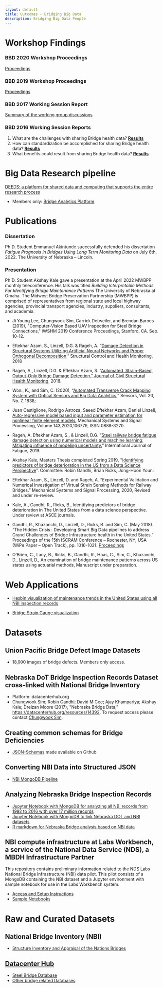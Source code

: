 ```yaml
---
layout: default
title: Outcomes - Bridging Big Data
description: Bridging Big Data People
---
```


# Workshop Findings

### BBD 2020 Workshop Proceedings
[Proceedings](https://bridgingbigdata.github.io/pages/bbd2020agenda.html)

### BBD 2019 Workshop Proceedings
[Proceedings](https://bridgingbigdata.github.io/pages/bbd2019agenda.html)

### BBD 2017 Working Session Report
[Summary of the working group discussions](https://bridgingbigdata.github.io/assets/attachments/Facilitated-Sessions-BBD-2017.pdf)

### BBD 2016 Working Session Reports
1. What are the challenges with sharing Bridge health data? **[Results](https://bridgingbigdata.github.io/pages/Challenges%20with%20Sharing.pdf)**    
2. How can standardization be accomplished for sharing Bridge health data?  **[Results](https://bridgingbigdata.github.io/pages/Standardization%20of%20Bridge%20Datasets.pdf)**   
3. What benefits could result from sharing Bridge health data?   **[Results](https://bridgingbigdata.github.io/pages/Benefits%20of%20Sharing.pdf)**   


# Big Data Research pipeline

[DEEDS: a platform for shared data and computing that supports the entire research process](https://datacenterhub.org)
- Members only: [Bridge Analytics Platform](https://datacenterhub.org/deedsdv/main/view/131/experiments_dv)


# Publications

### Dissertation
Ph.D. Student Emmanuel Akintunde successfully defended his dissertation _Fatigue Prognosis in Bridges Using Long Term Monitoring Data_ on July 6th, 2022. The University of Nebraska – Lincoln. 

### Presentation 
Ph.D. Student Akshay Kale gave a presentation at the April 2022 MWBPP monthly teleconference. His talk was titled _Building Interpretable Methods For Identifying Bridge Maintenance Patterns_ The University of Nebraska at Omaha. The Midwest Bridge Preservation Partnership (MWBPP) is comprised of representatives from regional state and local highway agencies, provincial transport agencies, industry, suppliers, consultants, and academia.

- Ji Young Lee, Chungwook Sim, Carrick Detweiler, and Brendan Barnes (2019), "Computer-Vision Based UAV Inspection for Steel Bridge Connections," IWSHM 2019 Conference Proceedings, Stanford, CA. Sep. 10-12.

- Eftekhar Azam, S., Linzell, D.G. & Rageh, A. “[Damage Detection in Structural Systems Utilizing Artificial Neural Networks and Proper Orthogonal Decomposition.](https://onlinelibrary.wiley.com/doi/abs/10.1002/stc.2288)” Structural Control and Health Monitoring, 2018

- Rageh, A., Linzell, D.G. & Eftekhar Azam, S. “[Automated, Strain-Based, Output-Only Bridge Damage Detection.” Journal of Civil Structural Health Monitoring](https://link.springer.com/article/10.1007/s13349-018-0311-6), 2018.

- Won., K., and Sim, C. (2020), “[Automated Transverse Crack Mapping System with Optical Sensors and Big Data Analytics](https://www.mdpi.com/1424-8220/20/7/1838),” Sensors, Vol. 20, No. 7,
1838;

- Juan Castiglione, Rodrigo Astroza, Saeed Eftekhar Azam, Daniel Linzell, [Auto-regressive model based input and parameter estimation for nonlinear finite element models](https://www.sciencedirect.com/science/article/abs/pii/S0888327020301655), Mechanical Systems and Signal Processing, Volume 143,2020,106779, ISSN 0888-3270.

- Rageh, A. Eftekhar Azam, S., & Linzell, D.G. “[Steel railway bridge fatigue damage detection using numerical models and machine learning: Mitigating influence of modeling uncertainty.](https://www.sciencedirect.com/science/article/pii/S0142112319305626?via%3Dihub)” International Journal of Fatigue, 2019.

- Akshay Kale, Masters Thesis completed Spring 2019, "[Identifying predictors of bridge deterioration in the US from a Data Science Perspective](https://search.proquest.com/openview/432a91ba6e3cdd477643204df3dda824/1?pq-origsite=gscholar&cbl=18750&diss=y)". Committee: Robin Gandhi, Brian Ricks, Jong-Hoon Youn.

- Eftekhar Azam, S., Linzell, D. and Rageh, A. “Experimental Validation and Numerical Investigation of Virtual Strain Sensing Methods for Railway Bridges.” Mechanical Systems and Signal Processing, 2020, Revised and under re-review.

- Kale, A., Gandhi, R., Ricks, B., Identifying predictors of bridge deterioration in The United States from a data science perspective. Under review at ASCE journals.

- Gandhi, R., Khazanchi, D., Linzell, D., Ricks, B. and Sim, C. (May 2018). “The Hidden Crisis : Developing Smart Big Data pipelines to address Grand Challenges of Bridge Infrastructure health in the United States.” Proceedings of the 15th ISCRAM Conference – Rochester, NY, USA (WiPe Paper – Open Track), pp. 1016-1021. [Proceedings](https://iscram2018.rit.edu/sites/rit.edu.iscram2018/files/docs/2018_ISCRAM_Conference_Proceedings.pdf)

- O’Brien, C., Lacy, B., Ricks, B., Gandhi, R., Haas, C., Sim, C., Khazanchi, D., Linzell, D., An examination of bridge maintenance patterns across US states using actuarial methods, Manuscript under preparation.

# Web Applications  

- [Hexbin visualization of maintenance trends in the United States using all NBI inspection records](https://ricksteam.github.io/stateVisualization/Grid.html)

- [Bridge Strain Gauge visualization](https://bit.ly/bridgestrain)


# Datasets

## Union Pacific Bridge Defect Image Datasets
- 18,000 images of bridge defects. Members only access.

## Nebraska DoT Bridge Inspection Records Dataset cross-linked with National Bridge Inventory
- Platform: datacenterhub.org
- Chungwook Sim; Robin Gandhi; David M Gee; Ajay Khampariya; Akshay Kale; Dreizan Moore (2017), "Nebraska Bridge Data," https://datacenterhub.org/resources/14392. To request access please contact [Chungwook Sim](http://engineering.unl.edu/civil/faculty/chungwook-sim/).

## Creating common schemas for Bridge Deficiencies
- [JSON-Schemas](https://github.com/BridgingBigData/bridgehealthschema) made available on Github

## Converting NBI Data into Structured JSON
- [NBI MongoDB Pipeline](https://github.com/kaleoyster/nbi-pipeline)

## Analyzing Nebraska Bridge Inspection Records
- [Jupyter Notebook with MongoDB for analyzing all NBI records from 1992 to 2016 with over 17 million records](https://github.com/BridgingBigData/notebooks/blob/master/NBI%20Exploratory%20Data%20Analysis.ipynb)
- [Jupyter Notebook with MongoDB to link Nebraska DOT and NBI datasets](https://robinagandhi.github.io/r/mongoNBI.html)
- [R markdown for Nebraska Bridge analysis based on NBI data](https://robinagandhi.github.io/r/NEBridges.html)

## NBI compute infrastructure at Labs Workbench, a service of the National Data Service (NDS), a MBDH Infrastructure Partner
This repository contains preliminary information related to the NDS Labs National Bridge Infrastructure (NBI) data pilot. This pilot consists of a MongoDB containing the NBI dataset and a Jupyter environment with sample notebook for use in the Labs Workbench system.
- [Access and Setup Instructions](https://github.com/craig-willis/nbi-pilot)
- [Sample Notebooks](https://github.com/BridgingBigData/notebooks)

# Raw and Curated Datasets

## National Bridge Inventory (NBI)
- [Structure Inventory and Appraisal of the Nations Bridges](http://www.fhwa.dot.gov/bridge/nbi.cfm)

## [Datacenter Hub](https://datacenterhub.org)
- [Steel Bridge Database](https://datacenterhub.org/resources/130)
- [Other bridge related Databases](https://datacenterhub.org/resources/browse?search=bridge)
